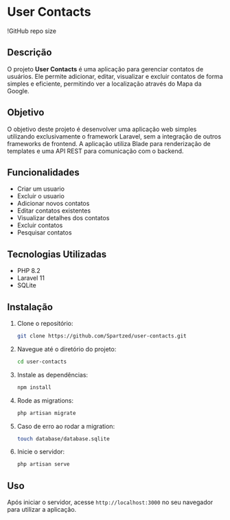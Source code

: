 # User Contacts

!GitHub repo size

## Descrição

O projeto **User Contacts** é uma aplicação para gerenciar contatos de usuários. Ele permite adicionar, editar, visualizar e excluir contatos de forma simples e eficiente, permitindo ver a localização através do Mapa da Google.

## Objetivo

O objetivo deste projeto é desenvolver uma aplicação web simples utilizando exclusivamente o framework Laravel, sem a integração de outros frameworks de frontend. A aplicação utiliza Blade para renderização de templates e uma API REST para comunicação com o backend. 

## Funcionalidades
- Criar um usuario
- Excluir o usuario
- Adicionar novos contatos
- Editar contatos existentes
- Visualizar detalhes dos contatos
- Excluir contatos
- Pesquisar contatos

## Tecnologias Utilizadas

- PHP 8.2
- Laravel 11
- SQLite

## Instalação

1. Clone o repositório:
    ```bash
    git clone https://github.com/Spartzed/user-contacts.git
    ```
2. Navegue até o diretório do projeto:
    ```bash
    cd user-contacts
    ```
3. Instale as dependências:
    ```bash
    npm install
    ```
4. Rode as migrations:
    ```bash
    php artisan migrate
    ```
5. Caso de erro ao rodar a migration:
    ```bash
    touch database/database.sqlite
    ```
6. Inicie o servidor:
    ```bash
    php artisan serve
    ```

## Uso

Após iniciar o servidor, acesse `http://localhost:3000` no seu navegador para utilizar a aplicação.

